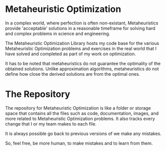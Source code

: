 # Metaheuristic Optimization

In a complex world, where perfection is often non-existant, Metaheuristics provide 'acceptable' solutions in a reasonable timeframe for solving hard and complex problems in science and engineering.

The Metaheuristic Optimization Library hosts my code base for the various Metaheuristic Optimization problems and exercises in the real world that I have solved and completed as part of my work on optimization.

It has to be noted that metaheuristics do not guarantee the optimality of the obtained solutions. Unlike approximation algorithms, metaheuristics do not define how close the derived solutions are from the optimal ones.


# The Repository
The repository for Metaheuristic Optimization is like a folder or storage space that contains all the files such as code, documentation, images, and more related to Metaheuristic Optimization problems. It also tracks every change that I or my team makes to each file.

It is always possible go back to previous versions of we make any mistakes.

So, feel free, be more human, to make mistakes and to learn from them.
